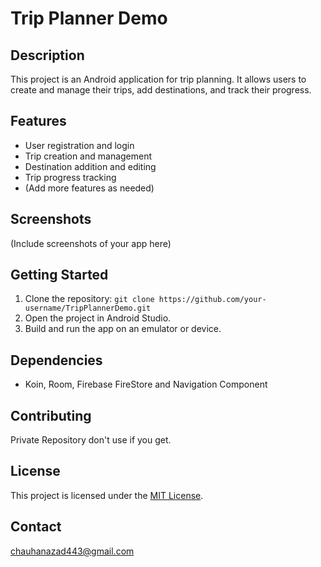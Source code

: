 # Trip Planner Demo

## Description

This project is an Android application for trip planning. It allows users to create and manage their trips, add destinations, and track their progress.

## Features

* User registration and login
* Trip creation and management
* Destination addition and editing
* Trip progress tracking
* (Add more features as needed)

## Screenshots

(Include screenshots of your app here)

## Getting Started

1. Clone the repository: `git clone https://github.com/your-username/TripPlannerDemo.git`
2. Open the project in Android Studio.
3. Build and run the app on an emulator or device.

## Dependencies

* Koin, Room, Firebase FireStore and Navigation Component

## Contributing
Private Repository don't use if you get.

## License

This project is licensed under the [MIT License](LICENSE).

## Contact
chauhanazad443@gmail.com